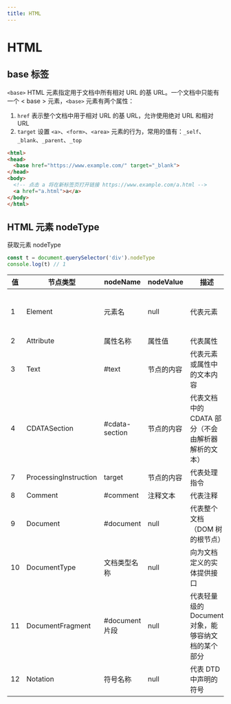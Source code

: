 ```yaml
---
title: HTML
---
```


# HTML

## base 标签

`<base>` HTML 元素指定用于文档中所有相对 URL 的基 URL。一个文档中只能有一个 < base > 元素，`<base>` 元素有两个属性：

1. `href` 表示整个文档中用于相对 URL 的基 URL，允许使用绝对 URL 和相对 URL
2. `target` 设置 `<a>`、`<form>`、`<area>` 元素的行为，常用的值有：`_self`、`_blank`、`_parent`、`_top`

```HTML
<html>
<head>
  <base href="https://www.example.com/" target="_blank">
</head>
<body>
  <!-- 点击 a 将在新标签页打开链接 https://www.example.com/a.html -->
  <a href="a.html">a</a>
</body>
</html>
```

## HTML 元素 nodeType

获取元素 nodeType

```javascript
const t = document.querySelector('div').nodeType
console.log(t) // 1
```

| 值  | 节点类型              | nodeName       | nodeValue  | 描述                                               | 子节点                                                                       |
| --- | --------------------- | -------------- | ---------- | -------------------------------------------------- | ---------------------------------------------------------------------------- |
| 1   | Element               | 元素名         | null       | 代表元素                                           | Element, Text, Comment, ProcessingInstruction, CDATASection, EntityReference |
| 2   | Attribute             | 属性名称       | 属性值     | 代表属性                                           | Text, EntityReference                                                        |
| 3   | Text                  | #text          | 节点的内容 | 代表元素或属性中的文本内容                         | None                                                                         |
| 4   | CDATASection          | #cdata-section | 节点的内容 | 代表文档中的 CDATA 部分（不会由解析器解析的文本）  | None                                                                         |
| 7   | ProcessingInstruction | target         | 节点的内容 | 代表处理指令                                       | None                                                                         |
| 8   | Comment               | #comment       | 注释文本   | 代表注释                                           | None                                                                         |
| 9   | Document              | #document      | null       | 代表整个文档（DOM 树的根节点）                     | Element, ProcessingInstruction, Comment, DocumentType                        |
| 10  | DocumentType          | 文档类型名称   | null       | 向为文档定义的实体提供接口                         | None                                                                         |
| 11  | DocumentFragment      | #document 片段 | null       | 代表轻量级的 Document 对象，能够容纳文档的某个部分 | Element, ProcessingInstruction, Comment, Text, CDATASection, EntityReference |
| 12  | Notation              | 符号名称       | null       | 代表 DTD 中声明的符号                              | None                                                                         |
